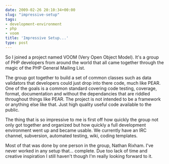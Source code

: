 ```yaml
---
date: 2009-02-26 20:10:34+00:00
slug: "impressive-setup"
tags:
- development-environment
- php
- voom
title: 'Impressive Setup...'
type: post
---
```


So I joined a project named VOOM (Very Open Object Model). It's a group of PHP
developers from around the world that all came together through the magic of
the PHP General Mailing List.

The group got together to build a set of common classes such as data validators
that developers could just drop into there code, much like PEAR. One of the
goals is a common standard covering code testing, coverage, format,
documentation and without the dependancies that are riddled throughout things
like PEAR. The project is not intended to be a framework or anything else like
that. Just high quality useful code available to the public.

The thing that is so impressive to me is first off how quickly the group not
only got together and organized but how quickly a full development environment
went up and became usable. We currently have an IRC channel, subversion,
automated testing, wiki, coding templates.

Most of that was done by one person in the group, Nathan Rixham. I've never
worked in any setup that... complete. Due too lack of time and creative
inspiration I still haven't though I'm really looking forward to it.
